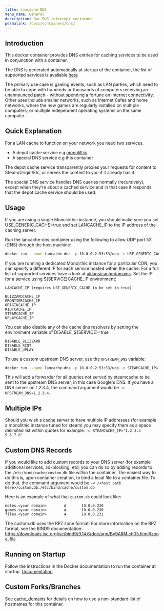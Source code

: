 ```yaml
---
title: Lancache-DNS
menu_name: General
description: Our DNS intercept container
permalink: /docs/containers/dns/
---
```


## Introduction

This docker container provides DNS entries for caching services to be used in conjunction with a  container.

The DNS is generated automatically at startup of the container, the list of supported services is available [here](https://github.com/uklans/cache-domains)

The primary use case is gaming events, such as LAN parties, which need to be able to cope with hundreds or thousands of computers receiving an unannounced patch - without spending a fortune on internet connectivity. Other uses include smaller networks, such as Internet Cafes and home networks, where the new games are regularly installed on multiple computers; or multiple independent operating systems on the same computer.

## Quick Explanation

For a LAN cache to function on your network you need two services.

* A depot cache service e.g [monolithic](/docs/containers/monolithic/)
* A special DNS service e.g this container

The depot cache service transparently proxies your requests for content to Steam/Origin/Etc, or serves the content to you if it already has it.

The special DNS service handles DNS queries normally (recursively), except when they're about a cached service and in that case it responds that the depot cache service should be used.

## Usage

If you are using a single Monoliothic instance, you should make sure you set USE_GENERIC_CACHE=true and set LANCACHE_IP to the IP address of the caching server.

Run the lancache-dns container using the following to allow UDP port 53 (DNS) through the host machine:

```sh
docker run --name lancache-dns -p 10.0.0.2:53:53/udp -e USE_GENERIC_CACHE=true -e LANCACHE_IP=10.0.0.3 lancachenet/lancache-dns:latest
```

If you are running a dedicated Monolithic instance for a particular CDN, you can specify a different IP for each service hosted within the cache. For a full list of supported services have a look at [uklans/cachedomains](https://github.com/uklans/cache-domains). Set the IP for a service using ${SERVICE}CACHE_IP environment:

```
LANCACHE_IP (requires USE_GENERIC_CACHE to be set to true)

BLIZZARDCACHE_IP
FRONTIERCACHE_IP
ORIGINCACHE_IP
RIOTCACHE_IP
STEAMCACHE_IP
UPLAYCACHE_IP
```

You can also disable any of the cache dns resolvers by setting the environment variable of DISABLE_${SERVICE}=true

```
DISABLE_BLIZZARD
DISABLE_RIOT
DISABLE_UPLAY

```

To use a custom upstream DNS server, use the `UPSTREAM_DNS` variable:

```sh
docker run --name lancache-dns -p 10.0.0.2:53:53/udp -e STEAMCACHE_IP=10.0.0.3 -e UPSTREAM_DNS=8.8.8.8 lancachenet/lancache-dns:latest
```

This will add a forwarder for all queries not served by steamcache to be sent to the upstream DNS server, in this case Google's DNS.  If
you have a DNS server on 1.2.3.4, the command argument would be `-e UPSTREAM_DNS=1.2.3.4`.

## Multiple IPs

Should you wish a cache server to have multiple IP addresses (for example a monolithic instance tuned for steam) you may specify them as a space delimited list within quotes for example: `-e STEAMCACHE_IP="1.2.3.4 5.6.7.8"`

## Custom DNS Records

If you would like to add custom records to your DNS server (for example additional services, ad-blocking, etc) you can do so by adding records to the `/etc/bind/cache/custom.db` file within the container. The easiest way to do this is, upon container creation, to bind a local file to a container file. To do that, the command argument would be `-v /<host path here>/custom.db:/etc/bind/cache/custom.db`

Here is an example of what that `custom.db` could look like:
```
notes.<your domain>        A       10.0.0.230
games.<your domain>        A       10.0.0.230
files.<your domain>        A       10.0.0.231
```
The custom.db uses the RPZ zone format. For more information on the RPZ format, see the BIND9 documentation:
https://downloads.isc.org/isc/bind9/9.14.6/doc/arm/Bv9ARM.ch05.html#zone_file

## Running on Startup

Follow the instructions in the Docker documentation to run the container at startup.
[Documentation](https://docs.docker.com/config/containers/start-containers-automatically/)

## Custom Forks/Branches

See [cache_domains](/docs/containers/monolithic/cache_domains/) for details on how to use a non-standard list of hostnames for this container.
